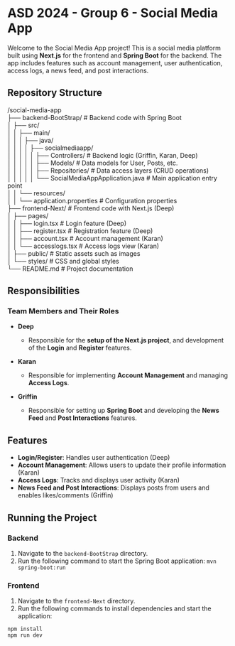 # ASD 2024 - Group 6 - Social Media App
Welcome to the Social Media App project! This is a social media platform built using **Next.js** for the frontend and **Spring Boot** for the backend. The app includes features such as account management, user authentication, access logs, a news feed, and post interactions.

## Repository Structure
/social-media-app  
├── backend-BootStrap/              # Backend code with Spring Boot  
│   ├── src/  
│   │   ├── main/  
│   │   │   ├── java/  
│   │   │   │   ├── socialmediaapp/  
│   │   │   │   │   ├── Controllers/           # Backend logic (Griffin, Karan, Deep)  
│   │   │   │   │   ├── Models/                # Data models for User, Posts, etc.  
│   │   │   │   │   ├── Repositories/          # Data access layers (CRUD operations)  
│   │   │   │   │   └── SocialMediaAppApplication.java  # Main application entry point  
│   │   └── resources/  
│   │       └── application.properties        # Configuration properties  
├── frontend-Next/                 # Frontend code with Next.js (Deep)  
│   ├── pages/  
│   │   ├── login.tsx              # Login feature (Deep)  
│   │   ├── register.tsx           # Registration feature (Deep)  
│   │   ├── account.tsx            # Account management (Karan)  
│   │   └── accesslogs.tsx         # Access logs view (Karan)  
│   ├── public/                    # Static assets such as images  
│   └── styles/                    # CSS and global styles  
└── README.md                      # Project documentation  


## Responsibilities

### Team Members and Their Roles

- **Deep**  
  - Responsible for the **setup of the Next.js project**, and development of the **Login** and **Register** features.
  
- **Karan**  
  - Responsible for implementing **Account Management** and managing **Access Logs**.

- **Griffin**  
  - Responsible for setting up **Spring Boot** and developing the **News Feed** and **Post Interactions** features.

## Features

- **Login/Register**: Handles user authentication (Deep)
- **Account Management**: Allows users to update their profile information (Karan)
- **Access Logs**: Tracks and displays user activity (Karan)
- **News Feed and Post Interactions**: Displays posts from users and enables likes/comments (Griffin)

## Running the Project

### Backend

1. Navigate to the `backend-BootStrap` directory.
2. Run the following command to start the Spring Boot application: ```mvn spring-boot:run```

### Frontend

1. Navigate to the `frontend-Next` directory.
2. Run the following commands to install dependencies and start the application:
```
npm install
npm run dev
```
